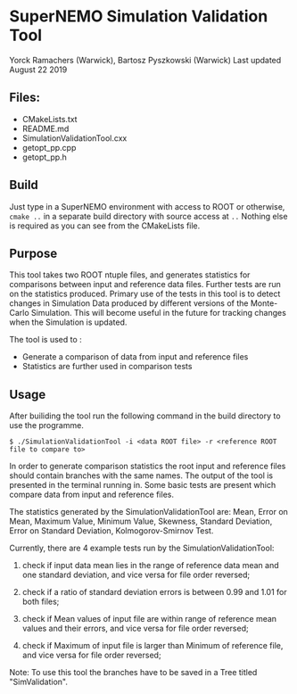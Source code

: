 # SuperNEMO Simulation Validation Tool

Yorck Ramachers (Warwick), Bartosz Pyszkowski (Warwick)
Last updated August 22 2019

## Files:

- CMakeLists.txt
- README.md
- SimulationValidationTool.cxx
- getopt_pp.cpp
- getopt_pp.h

## Build
Just type in a SuperNEMO environment with access to ROOT or otherwise,
`cmake ..` in a separate build directory with source access at `..` Nothing else is required as you can see from the CMakeLists file.

## Purpose

This tool takes two ROOT ntuple files, and generates statistics for comparisons between input and reference data files. Further tests are run on the statistics produced.
Primary use of the tests in this tool is to detect changes in Simulation Data produced by different versions of the Monte-Carlo Simulation.
This will become useful in the future for tracking changes when the Simulation is updated. 

The tool is used to :
- Generate a comparison of data from input and reference files
- Statistics are further used in comparison tests

## Usage

After builiding the tool run the following command in the build directory to use the programme.

``` console
$ ./SimulationValidationTool -i <data ROOT file> -r <reference ROOT file to compare to>
``` 

In order to generate comparison statistics the root input and reference files should contain branches with the same names.
The output of the tool is presented in the terminal running in. 
Some basic tests are present which compare data from input and reference files.

The  statistics  generated  by  the  SimulationValidationTool  are:  Mean,  Error  on  Mean,  Maximum  Value, Minimum  Value,  Skewness,  Standard  Deviation,  
Error  on  Standard  Deviation,  Kolmogorov-Smirnov  Test.

Currently,  there are 4 example tests run by the SimulationValidationTool:

1. check if input data mean lies in the range of reference data mean and one standard deviation, 
and vice versa for file order reversed;

2. check if a ratio of standard deviation errors is between 0.99 and 1.01 for both files;

3. check if Mean values of input file are within range of reference mean values and their errors, 
and vice versa for file order reversed;

4. check if Maximum of input file is larger than Minimum of reference file, and vice versa for file order reversed;

Note: To use this tool the branches have to be saved in a Tree titled "SimValidation".
